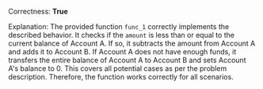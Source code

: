 Correctness: **True**

Explanation: The provided function `func_1` correctly implements the described behavior. It checks if the `amount` is less than or equal to the current balance of Account A. If so, it subtracts the amount from Account A and adds it to Account B. If Account A does not have enough funds, it transfers the entire balance of Account A to Account B and sets Account A's balance to 0. This covers all potential cases as per the problem description. Therefore, the function works correctly for all scenarios.